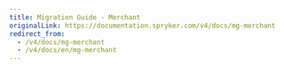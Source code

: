 ```yaml
---
title: Migration Guide - Merchant
originalLink: https://documentation.spryker.com/v4/docs/mg-merchant
redirect_from:
  - /v4/docs/mg-merchant
  - /v4/docs/en/mg-merchant
---
```



